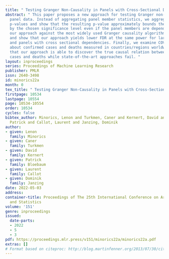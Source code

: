 ```yaml
---
title: " Testing Granger Non-Causality in Panels with Cross-Sectional Dependencies "
abstract: " This paper proposes a new approach for testing Granger non-causality on
  panel data. Instead of aggregating panel member statistics, we aggregate their corresponding
  p-values and show that the resulting p-value approximately bounds the type I error
  by the chosen significance level even if the panel members are dependent. We compare
  our approach against the most widely used Granger causality algorithm on panel data
  and show that our approach yields lower FDR at the same power for large sample sizes
  and panels with cross sectional dependencies. Finally, we examine COVID-19 data
  about confirmed cases and deaths measured in countries/regions worldwide and show
  that our approach is able to discover the true causal relation between confirmed
  cases and deaths while state-of-the-art approaches fail. "
layout: inproceedings
series: Proceedings of Machine Learning Research
publisher: PMLR
issn: 2640-3498
id: minorics22a
month: 0
tex_title: " Testing Granger Non-Causality in Panels with Cross-Sectional Dependencies "
firstpage: 10534
lastpage: 10554
page: 10534-10554
order: 10534
cycles: false
bibtex_author: Minorics, Lenon and Turkmen, Caner and Kernert, David and Bloebaum,
  Patrick and Callot, Laurent and Janzing, Dominik
author:
- given: Lenon
  family: Minorics
- given: Caner
  family: Turkmen
- given: David
  family: Kernert
- given: Patrick
  family: Bloebaum
- given: Laurent
  family: Callot
- given: Dominik
  family: Janzing
date: 2022-05-03
address:
container-title: Proceedings of The 25th International Conference on Artificial Intelligence
  and Statistics
volume: '151'
genre: inproceedings
issued:
  date-parts:
  - 2022
  - 5
  - 3
pdf: https://proceedings.mlr.press/v151/minorics22a/minorics22a.pdf
extras: []
# Format based on citeproc: http://blog.martinfenner.org/2013/07/30/citeproc-yaml-for-bibliographies/
---
```

